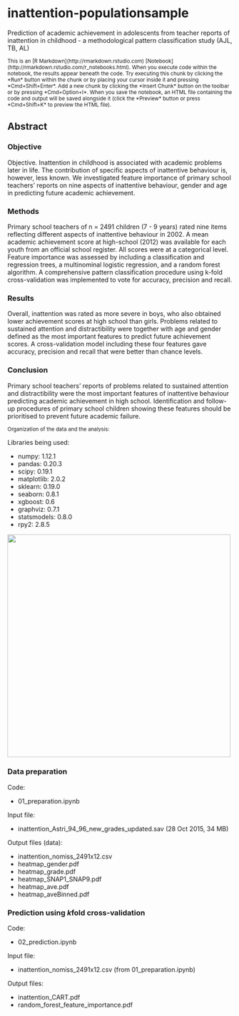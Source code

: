 # inattention-populationsample
Prediction of academic achievement in adolescents from teacher reports of inattention in childhood - a methodological pattern classification study (AJL, TB, AL)

<small>
This is an [R Markdown](http://rmarkdown.rstudio.com) [Notebook](http://rmarkdown.rstudio.com/r_notebooks.html). 
When you execute code within the notebook, the results appear beneath the code. 
Try executing this chunk by clicking the *Run* button within the chunk or by placing your cursor inside it and pressing *Cmd+Shift+Enter*. 
Add a new chunk by clicking the *Insert Chunk* button on the toolbar or by pressing *Cmd+Option+I*.
When you save the notebook, an HTML file containing the code and output will be saved alongside it (click the *Preview* button or press *Cmd+Shift+K* to preview the HTML file).
</small>


## Abstract

### Objective
Objective. Inattention in childhood is associated with academic problems later in life. The contribution of specific aspects of inattentive behaviour is, however, less known. We investigated feature importance of primary school teachers’ reports on nine aspects of inattentive behaviour, gender and age in predicting future academic achievement. 

### Methods
Primary school teachers of n = 2491 children (7 - 9 years) rated nine items reflecting different aspects of inattentive behaviour in 2002. A mean academic achievement score at high-school (2012) was available for each youth from an official school register. All scores were at a categorical level. Feature importance was assessed by including a classification and regression trees, a multinominal logistic regression, and a random forest algorithm. A comprehensive pattern classification procedure using k-fold cross-validation was implemented to vote for accuracy, precision and recall. 

### Results 
Overall, inattention was rated as more severe in boys, who also obtained lower achievement scores at high school than girls. Problems related to sustained attention and distractibility were together with age and gender defined as the most important features to predict future achievement scores. A cross-validation model including these four features gave accuracy, precision and recall that were better than chance levels. 

### Conclusion 
Primary school teachers’ reports of problems related to sustained attention and distractibility were the most important features of inattentive behaviour predicting academic achievement in high school. Identification and follow-up procedures of primary school children showing these features should be prioritised to prevent future academic failure.




<small>Organization of the data and the analysis:</small>

Libraries being used:

* numpy: 1.12.1
* pandas: 0.20.3
* scipy: 0.19.1
* matplotlib: 2.0.2
* sklearn: 0.19.0
* seaborn: 0.8.1
* xgboost: 0.6
* graphviz: 0.7.1
* statsmodels: 0.8.0
* rpy2: 2.8.5

<img src="./images/Data_to_classes_notebook_pptx.jpg" width="500px" height="500px" />

### Data preparation

Code:
 * 01_preparation.ipynb
 
Input file:

 * inattention_Astri_94_96_new_grades_updated.sav (28 Oct 2015, 34 MB) 

 
Output files (data):

 * inattention_nomiss_2491x12.csv
 * heatmap_gender.pdf
 * heatmap_grade.pdf
 * heatmap_SNAP1_SNAP9.pdf
 * heatmap_ave.pdf
 * heatmap_aveBinned.pdf
 
 
 ### Prediction using $k$fold cross-validation
 
 Code:
 * 02_prediction.ipynb
 
Input file:

 * inattention_nomiss_2491x12.csv (from 01_preparation.ipynb)
 
 
 Output files:
 
 * inattention_CART.pdf
 * random_forest_feature_importance.pdf
 

